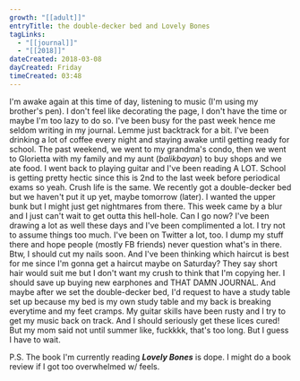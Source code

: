 ```yaml
---
growth: "[[adult]]"
entryTitle: the double-decker bed and Lovely Bones
tagLinks:
  - "[[journal]]"
  - "[[2018]]"
dateCreated: 2018-03-08
dayCreated: Friday
timeCreated: 03:48
---
```

I'm awake again at this time of day, listening to music (I'm using my brother's pen). I don't feel like decorating the page, I don't have the time or maybe I'm too lazy to do so. I've been busy for the past week hence me seldom writing in my journal. Lemme just backtrack for a bit. I've been drinking a lot of coffee every night and staying awake until getting ready for school. The past weekend, we went to my grandma's condo, then we went to Glorietta with my family and my aunt (*balikbayan*) to buy shops and we ate food. I went back to playing guitar and I've been reading A LOT. School is getting pretty hectic since this is 2nd to the last week before periodical exams so yeah. Crush life is the same. We recently got a double-decker bed but we haven't put it up yet, maybe tomorrow (later). I wanted the upper bunk but I might just get nightmares from there. This week came by a blur and I just can't wait to get outta this hell-hole. Can I go now? I've been drawing a lot as well these days and I've been complimented a lot. I try not to assume things too much. I've been on Twitter a lot, too. I dump my stuff there and hope people (mostly FB friends) never question what's in there. Btw, I should cut my nails soon. And I've been thinking which haircut is best for me since I'm gonna get a haircut maybe on Saturday? They say short hair would suit me but I don't want my crush to think that I'm copying her. I should save up buying new earphones and THAT DAMN JOURNAL. And maybe after we set the double-decker bed, I'd request to have a study table set up because my bed is my own study table and my back is breaking everytime and my feet cramps. My guitar skills have been rusty and I try to get my music back on track. And I should seriously get these lices cured! But my mom said not until summer like, fuckkkk, that's too long. But I guess I have to wait. 

P.S. The book I'm currently reading ***Lovely Bones*** is dope. I might do a book review if I got too overwhelmed w/ feels. 